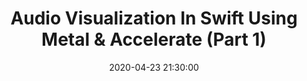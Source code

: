 ---
title: 'Audio Visualization In Swift Using Metal & Accelerate (Part 1)'
date: 2020-04-23 21:30:00
description: Project leader on the first ever iOS application used operationally worldwide supporting all air mobility squadrons within the RCAF
link: https://medium.com/@barbulescualex/audio-visualization-in-swift-using-metal-accelerate-part-1-390965c095d7
featured_image: '../images/medium/logoPt1.png'
---